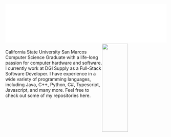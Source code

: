 <img src="csoftlogo-light.png" >
<!--img src="header1.svg" width="50%" height="300" align="left"-->
<img align="right" src="https://github-readme-stats.vercel.app/api/top-langs/?username=JCoombs224&theme=react&layout=compact&hide=CMake&langs_count=8" width="40%" height="275">
<div align="left">
  <br>
  California State University San Marcos Computer Science Graduate with a life-long passion for computer hardware and software.
  I currently work at DGI Supply as a Full-Stack Software Developer.
  I have experience in a wide variety of programming languages, including Java, C++, Python, C#, Typescript, Javascript, and many more.
  Feel free to check out some of my repositories here.
</div>

